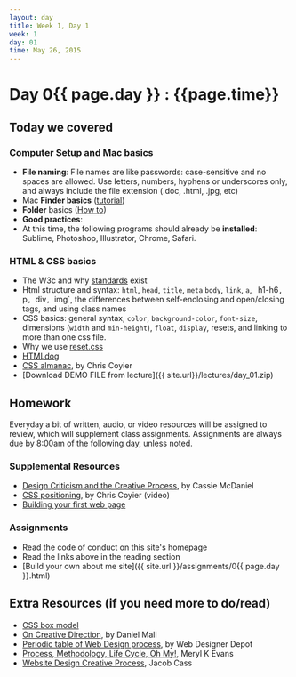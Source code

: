 ```yaml
---
layout: day
title: Week 1, Day 1
week: 1
day: 01
time: May 26, 2015
---
```


# Day 0{{ page.day }} : {{page.time}}


## Today we covered

### Computer Setup and Mac basics
* **File naming**: File names are like passwords: case-sensitive and no spaces are allowed. Use letters, numbers, hyphens or underscores only, and always include the file extension (.doc, .html, .jpg, etc)
* Mac **Finder basics** ([tutorial](http://support.apple.com/kb/VI209?viewlocale=en_US&locale=en_US))
* **Folder** basics ([How to](http://support.apple.com/kb/PH14224?viewlocale=en_US))
* **Good practices**:
* At this time, the following programs should already be **installed**: Sublime, Photoshop, Illustrator, Chrome, Safari.


### HTML & CSS basics
* The W3c and why [standards](http://www.w3.org/standards/faq#std) exist
* Html structure and syntax: `html`, `head`, `title`, `meta` `body`, `link`, `a`, ` `h1-h6`, `p`, `div`, `img`, the differences between self-enclosing and open/closing tags, and using class names
* CSS basics: general syntax, `color`, `background-color`, `font-size`, dimensions (`width` and `min-height`), `float`, `display`, resets, and linking to more than one css file.
* Why we use [reset.css](http://meyerweb.com/eric/tools/css/reset/)
* [HTMLdog](http://htmldog.com)
* [CSS almanac](http://css-tricks.com/almanac/), by Chris Coyier
* [Download DEMO FILE from lecture]({{ site.url}}/lectures/day_01.zip)


<!--
### Computer Setup
* [Download iTerm](http://iterm2.com/)
* [Install Command Tile Tools (without xCode!: code-select —install)](http://osxdaily.com/2014/02/12/install-command-line-tools-mac-os-x/)
* [Install Oh My Zsh](https://github.com/robbyrussell/oh-my-zsh)
* [Install Homebrew](http://brew.sh/)
* [Generate SSH Keys in Github](https://help.github.com/articles/generating-ssh-keys/)
* [Install Sass](http://sass-lang.com/install)
* [Install Bourbon](http://bourbon.io/)
-->

<!-- ### Web Design overview and workflow
* What different web design processes look like
* [Nine pillars of successful web teams](http://webstyleguide.com/wsg3/1-process/3-web-teams.html), by Jesse James Garrett

### Feedback and critiquing
* Assessment review discussion
* How to give and take feedback and criticism
* Show Your Work, by Austin Kleon ![Show Your Work]({{ site.url }}/images/showyourwork.jpeg)

### Third party services
* Sign up for [Github Account](https://github.com/)
* Use your GH account to sign up for [CodePen](https://codepen.io/)
* [Using CodePen](http://css-tricks.com/video-screencasts/112-using-codepen/), by Chris Coyier (video)
 -->


## Homework
Everyday a bit of written, audio, or video resources will be assigned to review, which will supplement class assignments. Assignments are always due by 8:00am of the following day, unless noted.

### Supplemental Resources
* [Design Criticism and the Creative Process](http://alistapart.com/article/design-criticism-creative-process), by Cassie McDaniel
* [CSS positioning](http://css-tricks.com/video-screencasts/110-quick-overview-of-css-position-values/), by Chris Coyier (video)
* [Building your first web page](http://learn.shayhowe.com/html-css/building-your-first-web-page/)


### Assignments
* Read the code of conduct on this site's homepage
* Read the links above in the reading section
* [Build your own about me site]({{ site.url }}/assignments/0{{ page.day }}.html)



## Extra Resources (if you need more to do/read)
* [CSS box model](https://css-tricks.com/the-css-box-model/)
* [On Creative Direction](http://danielmall.com/articles/on-creative-direction/), by Daniel Mall
* [Periodic table of Web Design process](http://www.webdesignerdepot.com/2014/09/the-periodic-table-of-web-design/), by Web Designer Depot
* [Process, Methodology, Life Cycle, Oh My!](http://alistapart.com/article/Process), Meryl K Evans
* [Website Design Creative Process](http://justcreative.com/2014/06/03/website-design-creative-process-workflow/), Jacob Cass
